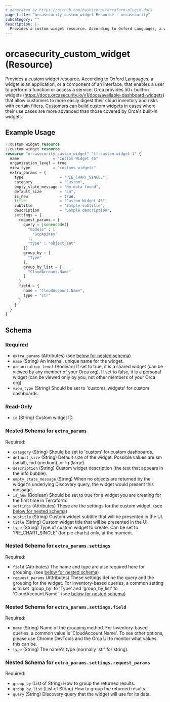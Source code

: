 ```yaml
---
# generated by https://github.com/hashicorp/terraform-plugin-docs
page_title: "orcasecurity_custom_widget Resource - orcasecurity"
subcategory: ""
description: |-
  Provides a custom widget resource. According to Oxford Languages, a widget is an application, or a component of an interface, that enables a user to perform a function or access a service. Orca provides 50+ built-in widgets (https://docs.orcasecurity.io/v1/docs/available-dashboard-widgets) that allow customers to more easily digest their cloud inventory and risks with certain filters. Customers can build custom widgets in cases where their use cases are more advanced than those covered by Orca's built-in widgets.
---
```


# orcasecurity_custom_widget (Resource)

Provides a custom widget resource. According to Oxford Languages, a widget is an application, or a component of an interface, that enables a user to perform a function or access a service. Orca provides 50+ built-in widgets (https://docs.orcasecurity.io/v1/docs/available-dashboard-widgets) that allow customers to more easily digest their cloud inventory and risks with certain filters. Customers can build custom widgets in cases where their use cases are more advanced than those covered by Orca's built-in widgets.

## Example Usage

```terraform
//custom widget resource
//custom widget resource
resource "orcasecurity_custom_widget" "tf-custom-widget-1" {
  name               = "Custom Widget 45"
  organization_level = true
  view_type          = "customs_widgets"
  extra_params = {
    type                = "PIE_CHART_SINGLE",
    category            = "Custom",
    empty_state_message = "No data found",
    default_size        = "sm",
    is_new              = true,
    title               = "Custom Widget 45",
    subtitle            = "Sample subtitle",
    description         = "Sample description",
    settings = {
      request_params = {
        query = jsonencode({
          "models" : [
            "GcpApiKey"
          ],
          "type" : "object_set"
        })
        group_by : [
          "Type"
        ],
        group_by_list = [
          "CloudAccount.Name"
        ]
      }
      field = {
        name = "CloudAccount.Name",
        type = "str"
      }
    }
  }
}
```

<!-- schema generated by tfplugindocs -->
## Schema

### Required

- `extra_params` (Attributes) (see [below for nested schema](#nestedatt--extra_params))
- `name` (String) An internal, unique name for the widget.
- `organization_level` (Boolean) If set to true, it is a shared widget (can be viewed by any member of your Orca org). If set to false, it is a personal widget (can be viewed only by you, not other members of your Orca org).
- `view_type` (String) Should be set to 'customs_widgets' for custom dashboards.

### Read-Only

- `id` (String) Custom widget ID.

<a id="nestedatt--extra_params"></a>
### Nested Schema for `extra_params`

Required:

- `category` (String) Should be set to 'custom' for custom dashboards.
- `default_size` (String) Default size of the widget. Possible values are sm (small), md (medium), or lg (large).
- `description` (String) Custom widget description (the text that appears in the info bubble).
- `empty_state_message` (String) When no objects are returned by the widget's underlying Discovery query, the widget would present this message.
- `is_new` (Boolean) Should be set to true for a widget you are creating for the first time in Terraform.
- `settings` (Attributes) These are the settings for the custom widget. (see [below for nested schema](#nestedatt--extra_params--settings))
- `subtitle` (String) Custom widget subtitle that will be presented in the UI.
- `title` (String) Custom widget title that will be presented in the UI.
- `type` (String) Type of custom widget to create. Can be set to 'PIE_CHART_SINGLE' (for pie charts) only, at the moment.

<a id="nestedatt--extra_params--settings"></a>
### Nested Schema for `extra_params.settings`

Required:

- `field` (Attributes) The name and type are also required here for grouping. (see [below for nested schema](#nestedatt--extra_params--settings--field))
- `request_params` (Attributes) These settings define the query and the grouping for the widget. For inventory-based queries, a common setting is to set 'group_by' to 'Type' and 'group_by_list' to 'CloudAccount.Name'. (see [below for nested schema](#nestedatt--extra_params--settings--request_params))

<a id="nestedatt--extra_params--settings--field"></a>
### Nested Schema for `extra_params.settings.field`

Required:

- `name` (String) Name of the grouping method. For inventory-based queries, a common value is 'CloudAccount.Name'. To see other options, please use Chrome DevTools and the Orca UI to monitor what values this can be.
- `type` (String) The name's type (normally 'str' for string).


<a id="nestedatt--extra_params--settings--request_params"></a>
### Nested Schema for `extra_params.settings.request_params`

Required:

- `group_by` (List of String) How to group the returned results.
- `group_by_list` (List of String) How to group the returned results.
- `query` (String) Discovery query that the widget will use for its data.


